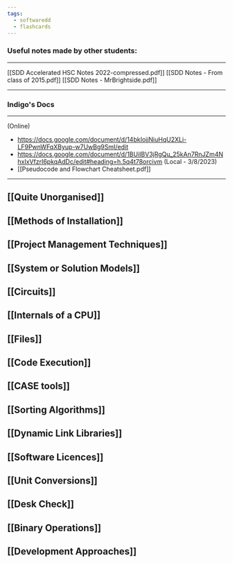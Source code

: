 ```yaml
---
tags:
  - softwaredd
  - flashcards
---
```

### Useful notes made by other students:
___
[[SDD Accelerated HSC Notes 2022-compressed.pdf]]
[[SDD Notes - From class of 2015.pdf]]
[[SDD Notes - MrBrightside.pdf]]
___

### Indigo's Docs 
___
(Online)
- https://docs.google.com/document/d/14bkIojjNiuHqU2XLi-LF9PwnWFqXByup-w7UwBg9SmI/edit
- https://docs.google.com/document/d/1BUiIBV3jRgQu_25kAn7RnJZm4NhxIxVfzrI6pkqAdDc/edit#heading=h.5q4t78orcivm
(Local - 3/8/2023)
- [[Pseudocode and Flowchart Cheatsheet.pdf]]
___

## [[Quite Unorganised]] 

## [[Methods of Installation]]

## [[Project Management Techniques]]

## [[System or Solution Models]]

## [[Circuits]]

## [[Internals of a CPU]]

## [[Files]]

## [[Code Execution]]

## [[CASE tools]]

## [[Sorting Algorithms]]

## [[Dynamic Link Libraries]]

## [[Software Licences]]

## [[Unit Conversions]]

## [[Desk Check]]

## [[Binary Operations]]

## [[Development Approaches]]
